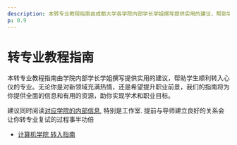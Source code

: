 ```yaml
---
description: 本转专业教程指南由成都大学各学院内部学长学姐撰写提供实用的建议，帮助学生顺利转入心仪的专业。无论你是对新领域充满热情，还是希望提升职业前景，我们的指南将为你提供全面的信息和有用的资源，助你实现学术和职业目标。
p: 0.9
---
```


# 转专业教程指南

本转专业教程指南由学院内部学长学姐撰写提供实用的建议，帮助学生顺利转入心仪的专业。无论你是对新领域充满热情，还是希望提升职业前景，我们的指南将为你提供全面的信息和有用的资源，助你实现学术和职业目标。

建议同时阅读[对应学院的内部信息](../学院内部信息/index.md), 特别是工作室. 提前与导师建立良好的关系会让你转专业复试的过程事半功倍

- [计算机学院 转入指南](./计算机学院.md)

